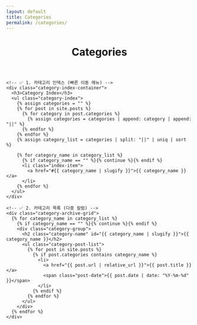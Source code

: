 ```yaml
---
layout: default
title: Categories
permalink: /categories/
---
```


<div class="post-content-area">
  <header class="post-header">
    <h1 class="post-title">Categories</h1>
  </header>
  
  <div class="post-body">

    <!-- ✅ 1. 카테고리 인덱스 (빠른 이동 메뉴) -->
    <div class="category-index-container">
      <h3>Category Index</h3>
      <ul class="category-index">
        {% assign categories = "" %}
        {% for post in site.posts %}
          {% for category in post.categories %}
            {% assign categories = categories | append: category | append: "||" %}
          {% endfor %}
        {% endfor %}
        {% assign category_list = categories | split: "||" | uniq | sort %}

        {% for category_name in category_list %}
          {% if category_name == "" %}{% continue %}{% endif %}
          <li class="index-item">
            <a href="#{{ category_name | slugify }}">{{ category_name }}</a>
          </li>
        {% endfor %}
      </ul>
    </div>

    <!-- ✅ 2. 카테고리 목록 (다중 칼럼) -->
    <div class="category-archive-grid">
      {% for category_name in category_list %}
        {% if category_name == "" %}{% continue %}{% endif %}
        <div class="category-group">
          <h2 class="category-name" id="{{ category_name | slugify }}">{{ category_name }}</h2>
          <ul class="category-post-list">
            {% for post in site.posts %}
              {% if post.categories contains category_name %}
                <li>
                  <a href="{{ post.url | relative_url }}">{{ post.title }}</a>
                  <span class="post-date">{{ post.date | date: "%Y-%m-%d" }}</span>
                </li>
              {% endif %}
            {% endfor %}
          </ul>
        </div>
      {% endfor %}
    </div>

  </div>
</div>

